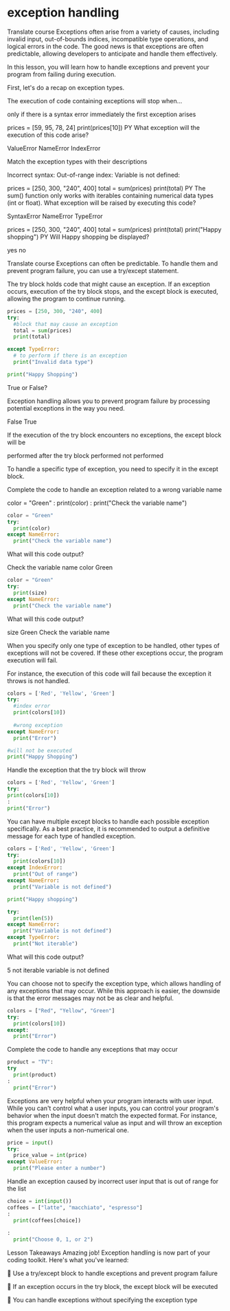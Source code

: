 # exception handling


Translate course
Exceptions often arise from a variety of causes, including invalid input, out-of-bounds indices, incompatible type operations, and logical errors in the code. The good news is that exceptions are often predictable, allowing developers to anticipate and handle them effectively.

In this lesson, you will learn how to handle exceptions and prevent your program from failing during execution.

First, let's do a recap on exception types.

The execution of code containing exceptions will stop when...

only if there is a syntax error
immediately
the first exception arises

prices = [59, 95, 78, 24]
print(prices[10])
PY
What exception will the execution of this code arise?

ValueError
NameError
IndexError

Match the exception types with their descriptions

Incorrect syntax:
Out-of-range index:
Variable is not defined:

prices = [250, 300, "240", 400]
total = sum(prices)
print(total)
PY
The sum() function only works with iterables containing numerical data types (int or float). What exception will be raised by executing this code?

SyntaxError
NameError
TypeError

prices = [250, 300, "240", 400]
total = sum(prices)
print(total)
print("Happy shopping")
PY
Will Happy shopping be displayed?

yes
no


Translate course
Exceptions can often be predictable. To handle them and prevent program failure, you can use a try/except statement.

The try block holds code that might cause an exception. If an exception occurs, execution of the try block stops, and the except block is executed, allowing the program to continue running.

```py
prices = [250, 300, "240", 400]
try:
  #block that may cause an exception
  total = sum(prices)
  print(total)

except TypeError:
  # to perform if there is an exception
  print("Invalid data type")

print("Happy Shopping")

```

True or False?

Exception handling allows you to prevent program failure by processing potential exceptions in the way you need.

False
True

If the execution of the try block encounters no exceptions, the except block will be

performed after the try block
performed
not performed


To handle a specific type of exception, you need to specify it in the except block.

Complete the code to handle an exception related to a wrong variable name

color = "Green"
:
print(color)
:
print("Check the variable name")

```py
color = "Green"
try:
  print(color)
except NameError:
  print("Check the variable name")
```

What will this code output?

Check the variable name
color
Green

```py
color = "Green"
try:
  print(size)
except NameError:
  print("Check the variable name")
```

What will this code output?

size
Green
Check the variable name

When you specify only one type of exception to be handled, other types of exceptions will not be covered. If these other exceptions occur, the program execution will fail.

For instance, the execution of this code will fail because the exception it throws is not handled.

```py
colors = ['Red', 'Yellow', 'Green']
try:
  #index error
  print(colors[10])
  
  #wrong exception
except NameError:
  print("Error")

#will not be executed
print("Happy Shopping")

```

Handle the exception that the try block will throw

```py
colors = ['Red', 'Yellow', 'Green']
try:
print(colors[10])
:
print("Error")

```

You can have multiple except blocks to handle each possible exception specifically. As a best practice, it is recommended to output a definitive message for each type of handled exception.

```py
colors = ['Red', 'Yellow', 'Green']
try:
  print(colors[10])
except IndexError:
  print("Out of range")
except NameError:
  print("Variable is not defined")

print("Happy shopping")

```

```py
try:
  print(len(5))
except NameError:
  print("Variable is not defined")
except TypeError:
  print("Not iterable")

```

What will this code output?

5
not iterable
variable is not defined

You can choose not to specify the exception type, which allows handling of any exceptions that may occur. While this approach is easier, the downside is that the error messages may not be as clear and helpful.

```py
colors = ["Red", "Yellow", "Green"]
try:
  print(colors[10])
except:
  print("Error")

```

Complete the code to handle any exceptions that may occur

```py
product = "TV":
try
  print(product)
:
  print("Error")

```

Exceptions are very helpful when your program interacts with user input. While you can't control what a user inputs, you can control your program's behavior when the input doesn't match the expected format. For instance, this program expects a numerical value as input and will throw an exception when the user inputs a non-numerical one.

```py
price = input()
try:
  price_value = int(price)
except ValueError:
  print("Please enter a number")
```

Handle an exception caused by incorrect user input that is out of range for the list

```py
choice = int(input())
coffees = ["latte", "macchiato", "espresso"]
:
  print(coffees[choice])
 
:
  print("Choose 0, 1, or 2")

```

Lesson Takeaways
Amazing job! Exception handling is now part of your coding toolkit. Here's what you've learned:

🌟 Use a try/except block to handle exceptions and prevent program failure

🌟 If an exception occurs in the try block, the except block will be executed

🌟 You can handle exceptions without specifying the exception type

